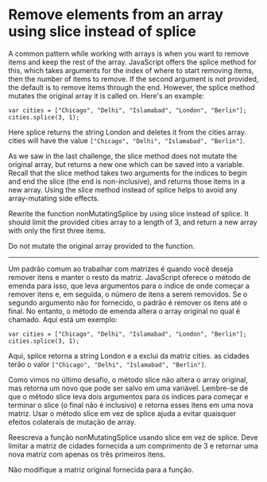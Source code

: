 # Remove elements from an array using slice instead of splice

A common pattern while working with arrays is when you want to remove items and keep the rest of the array. JavaScript offers the splice method for this, which takes arguments for the index of where to start removing items, then the number of items to remove. If the second argument is not provided, the default is to remove items through the end. However, the splice method mutates the original array it is called on. Here's an example:

`var cities = ["Chicago", "Delhi", "Islamabad", "London", "Berlin"];
cities.splice(3, 1);`

Here splice returns the string London and deletes it from the cities array. cities will have the value `["Chicago", "Delhi", "Islamabad", "Berlin"]`.

As we saw in the last challenge, the slice method does not mutate the original array, but returns a new one which can be saved into a variable. Recall that the slice method takes two arguments for the indices to begin and end the slice (the end is non-inclusive), and returns those items in a new array. Using the slice method instead of splice helps to avoid any array-mutating side effects.

Rewrite the function nonMutatingSplice by using slice instead of splice. It should limit the provided cities array to a length of 3, and return a new array with only the first three items.

Do not mutate the original array provided to the function.

---

Um padrão comum ao trabalhar com matrizes é quando você deseja remover itens e manter o resto da matriz. JavaScript oferece o método de emenda para isso, que leva argumentos para o índice de onde começar a remover itens e, em seguida, o número de itens a serem removidos. Se o segundo argumento não for fornecido, o padrão é remover os itens até o final. No entanto, o método de emenda altera o array original no qual é chamado. Aqui está um exemplo:

`var cities = ["Chicago", "Delhi", "Islamabad", "London", "Berlin"];
cities.splice(3, 1);`

Aqui, splice retorna a string London e a exclui da matriz cities. as cidades terão o valor `["Chicago", "Delhi", "Islamabad", "Berlin"]`.

Como vimos no último desafio, o método slice não altera o array original, mas retorna um novo que pode ser salvo em uma variável. Lembre-se de que o método slice leva dois argumentos para os índices para começar e terminar o slice (o final não é inclusivo) e retorna esses itens em uma nova matriz. Usar o método slice em vez de splice ajuda a evitar quaisquer efeitos colaterais de mutação de array.

Reescreva a função nonMutatingSplice usando slice em vez de splice. Deve limitar a matriz de cidades fornecida a um comprimento de 3 e retornar uma nova matriz com apenas os três primeiros itens.

Não modifique a matriz original fornecida para a função. 
